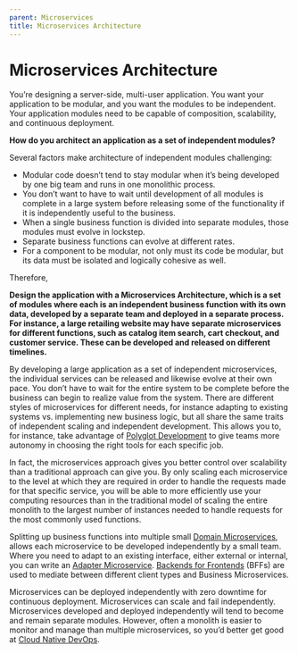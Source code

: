 ```yaml
---
parent: Microservices
title: Microservices Architecture
---
```

# Microservices Architecture

You’re designing a server-side, multi-user application. You want your application to be modular, and you want the modules to be independent.  Your application modules need to be capable of composition, scalability, and continuous deployment.

**How do you architect an application as a set of independent modules?**

Several factors make architecture of independent modules challenging:

*	Modular code doesn’t tend to stay modular when it’s being developed by one big team and runs in one monolithic process.
*	You don’t want to have to wait until development of all modules is complete in a large system before releasing some of the functionality if it is independently useful to the business.
*	When a single business function is divided into separate modules, those modules must evolve in lockstep.
*	Separate business functions can evolve at different rates.
*	For a component to be modular, not only must its code be modular, but its data must be isolated and logically cohesive as well.

Therefore,

**Design the application with a Microservices Architecture, which is a set of modules where each is an independent business function with its own data, developed by a separate team and deployed in a separate process.  For instance, a large retailing website may have separate microservices for different functions, such as catalog item search, cart checkout, and customer service.  These can be developed and released on different timelines.**

By developing a large application as a set of independent microservices, the individual services can be released and likewise evolve at their own pace.  You don’t have to wait for the entire system to be complete before the business can begin to realize value from the system.  There are different styles of microservices for different needs, for instance adapting to existing systems vs. implementing new business logic, but all share the same traits of independent scaling and independent development.  This allows you to, for instance, take advantage of [Polyglot Development](Polyglot-Development.md) to give teams more autonomy in choosing the right tools for each specific job.

In fact, the microservices approach gives you better control over scalability than a traditional approach can give you.  By only scaling each microservice to the level at which they are required in order to handle the requests made for that specific service, you will be able to more efficiently use your computing resources than in the traditional model of scaling the entire monolith to the largest number of instances needed to handle requests for the most commonly used functions.

Splitting up business functions into multiple small [Domain Microservices](Business-Microservice.md), allows each microservice to be developed independently by a small team.   Where you need to adapt to an existing interface, either external or internal, you can write an [Adapter Microservice](Adapter-Microservice.md).  [Backends for Frontends](Backend-For-Frontend.md) (BFFs) are used to mediate between different client types and Business Microservices. 

Microservices can be deployed independently with zero downtime for continuous deployment. Microservices can scale and fail independently. Microservices developed and deployed independently will tend to become and remain separate modules.  However, often a monolith is easier to monitor and manage than multiple microservices, so you’d better get good at [Cloud Native DevOps](../Cloud-Native-DevOps/Cloud-Native-DevOps.md).
